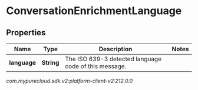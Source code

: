 # ConversationEnrichmentLanguage


## Properties

| Name | Type | Description | Notes |
| ------------ | ------------- | ------------- | ------------- |
| **language** | **String** | The ISO 639-3 detected language code of this message. |  |




_com.mypurecloud.sdk.v2:platform-client-v2:212.0.0_
